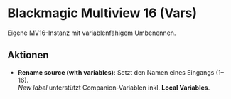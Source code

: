 # Blackmagic Multiview 16 (Vars)
Eigene MV16-Instanz mit variablenfähigem Umbenennen.

## Aktionen
- **Rename source (with variables)**: Setzt den Namen eines Eingangs (1–16).  
  *New label* unterstützt Companion-Variablen inkl. **Local Variables**.
